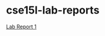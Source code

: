 # cse15l-lab-reports
[Lab Report 1](https://<Andrewphanguyen>.github.io/cse15l-lab-reports/lab-report-1-week-2.html) 
